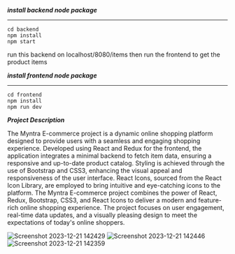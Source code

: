 ***install backend node package***
***
    cd backend
    npm install
    npm start
run this backend on localhost/8080/items
then run the frontend to get the product items 

***install frontend node package***
***
    cd frontend
    npm install 
    npm run dev 


***Project Description***

The Myntra E-commerce project is a dynamic online shopping platform designed to provide users with a seamless and engaging shopping experience. Developed using React and Redux for the frontend, the application integrates a minimal backend to fetch item data, ensuring a responsive and up-to-date product catalog. Styling is achieved through the use of Bootstrap and CSS3, enhancing the visual appeal and responsiveness of the user interface. React Icons, sourced from the React Icon Library, are employed to bring intuitive and eye-catching icons to the platform.
The Myntra E-commerce project combines the power of React, Redux, Bootstrap, CSS3, and React Icons to deliver a modern and feature-rich online shopping experience. The project focuses on user engagement, real-time data updates, and a visually pleasing design to meet the expectations of today's online shoppers.

![Screenshot 2023-12-21 142429](https://github.com/theboinextdoor/Myntra-Clone-using-React-and-redux-and-backend-/assets/98538859/5d7cdd51-9989-4371-b9aa-0d261ce0b39a)
![Screenshot 2023-12-21 142446](https://github.com/theboinextdoor/Myntra-Clone-using-React-and-redux-and-backend-/assets/98538859/ed4e792f-88ca-4e5e-ae1d-bed1ac017dbc)
![Screenshot 2023-12-21 142359](https://github.com/theboinextdoor/Myntra-Clone-using-React-and-redux-and-backend-/assets/98538859/eb9f9923-fb57-4e6b-a131-05f6dd92936a)
